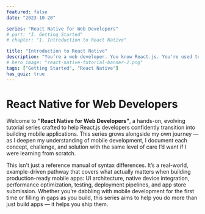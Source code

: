 ```yaml
---
featured: false
date: "2023-10-20"

series: "React Native for Web Developers"
# part: "I. Getting Started"
# chapter: "1. Introduction to React Native"

title: "Introduction to React Native"
description: "You’re a web developer. You know React.js. You're used to building fast, component-driven web apps that run in browsers. React Native makes that possible."
# hero_image: "react-native-tutorial-banner-2.png"
tags: ["Getting Started", "React Native"]
has_quiz: true
---
```


# React Native for Web Developers

Welcome to **"React Native for Web Developers"**, a hands-on, evolving tutorial series crafted to help React.js developers confidently transition into building mobile applications. This series grows alongside my own journey — as I deepen my understanding of mobile development, I document each concept, challenge, and solution with the same level of care I’d want if I were learning from scratch.

This isn't just a reference manual of syntax differences. It’s a real-world, example-driven pathway that covers what actually matters when building production-ready mobile apps: UI architecture, native device integration, performance optimization, testing, deployment pipelines, and app store submission. Whether you’re dabbling with mobile development for the first time or filling in gaps as you build, this series aims to help you do more than just build apps — it helps you ship them.
